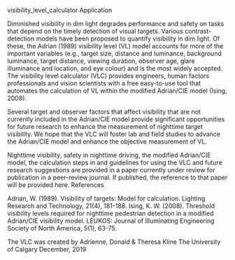 visibility_level_calculator Application

Diminished visibility in dim light degrades performance and safety on tasks that depend on the timely detection of visual targets. Various contrast-detection models have been proposed to quantify visibility in dim light. Of these, the Adrian (1989) visibility level (VL) model accounts for more of the important variables (e.g., target size, distance and luminance, background luminance, target distance, viewing duration, observer age, glare illuminance and location, and eye colour) and is the most widely accepted. The visibility level calculator (VLC) provides engineers, human factors professionals and vision scientists with a free easy-to-use tool that automates the calculation of VL within the modified Adrian/CIE model (Ising, 2008).

Several target and observer factors that affect visibility that are not currently included in the Adrian/CIE model provide significant opportunities for future research to enhance the measurement of nighttime target visibility. We hope that the VLC will foster lab and field studies to advance the Adrian/CIE model and enhance the objective measurement of VL.

Nighttime visibility, safety in nighttime driving, the modified Adrian/CIE model, the calculation steps in and guidelines for using the VLC and future research suggestions are provided in a paper currently under review for publication in a peer-review journal. If published, the reference to that paper will be provided here.
References

Adrian, W. (1989). Visibility of targets: Model for calculation. Lighting Research and Technology, 21(4), 181-188. 
Ising, K. W. (2008). Threshold visibility levels required for nighttime pedestrian detection in a modified Adrian/CIE visibility model. LEUKOS: Journal of Illuminating Engineering Society of North America, 5(1), 63-75.

The VLC was created by Adrienne, Donald & Theresa Kline
The University of Calgary
December, 2019

